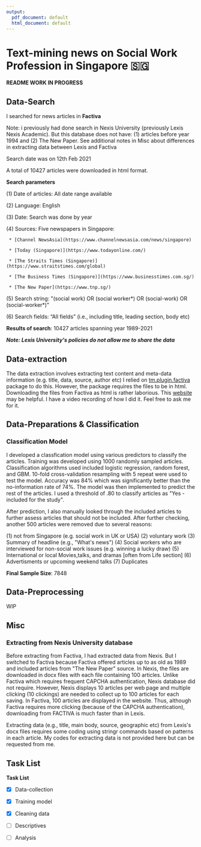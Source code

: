 ```yaml
---
output:
  pdf_document: default
  html_document: default
---
```

# Text-mining news on Social Work Profession in Singapore :singapore:

**README WORK IN PROGRESS**

## Data-Search
I searched for news articles in __Factiva__

Note: i previously had done search in Nexis University (previously Lexis Nexis Academic).
But this database does not have: (1) articles before year 1994 and (2) The New Paper. See additional notes in Misc
about differences in extracting data between Lexis and Factiva
 
Search date was on 12th Feb 2021 

A total of 10427 articles were downloaded in html format. 

**Search parameters**

 (1) Date of articles: All date range available 
 
 (2) Language: English
 
 (3) Date: Search was done by year 
 
 (4) Sources: Five newspapers in Singapore:
 
     * [Channel NewsAsia](https://www.channelnewsasia.com/news/singapore)
           
     * [Today (Singapore)](https://www.todayonline.com/)
           
     * [The Straits Times (Singapore)](https://www.straitstimes.com/global)
           
     * [The Business Times (Singapore)](https://www.businesstimes.com.sg/)
     
     * [The New Paper](https://www.tnp.sg/)
        
 (5) Search string: "(social work) OR (social worker\*) OR (social-work) OR (social-worker\*)"
 
 (6) Search fields: “All fields” (i.e., including title, leading section, body etc)
 
**Results of search**: 10427 articles spanning year 1989-2021

***Note: Lexis University's policies do not allow me to share the data***

## Data-extraction
The data extraction involves extracting text content and meta-data information (e.g. title, data, source, author etc)
I relied on [tm.plugin.factiva](https://cran.r-project.org/web/packages/tm.plugin.factiva/index.html) package to do this.
However, the package requires the files to be in html. Downloading the files from Factiva as html is rather laborious.
This [website](https://www.rdocumentation.org/packages/tm.plugin.factiva/versions/1.8/topics/FactivaSource) may be helpful.
I have a video recording of how I did it. Feel free to ask me for it. 

## Data-Preparations & Classification

### Classification Model
I developed a classfication model using various predictors to classify the articles. Training  was 
developed using 1000 randomly sampled articles. Classification algorithms used included logistic regression,
random forest, and GBM. 10-fold cross-validation resampling with 5 repeat were used to test the model.
Accuracy was 84% which was significantly better than the no-information rate of 74%. 
The model was then implemented to predict the rest of the articles. I used a threshold of .80 to classify articles as "Yes - included for the study". 

After prediction, I also manually looked through the included articles to further assess articles that should not be included. 
After further checking, another 500 articles were removed due to several reasons: 
  
  (1) not from Singapore (e.g. social work in UK or USA)
  (2) voluntary work 
  (3) Summary of headline  (e.g., "What's news")
  (4) Social workers who are interviewed for non-social work issues (e.g. winning a lucky draw)
  (5) International or local Movies,talks, and dramas [often from Life section]
  (6) Advertisments or upcoming weekend talks 
  (7) Duplicates

__Final Sample Size__: 7848

## Data-Preprocessing
WIP

## Misc ##
### Extracting from Nexis University database
Before extracting from Factiva, I had extracted data from Nexis. But I switched to Factiva because
Factiva offered articles up to as old as 1989 and included articles from "The New Paper" source.
In Nexis, the files are downloaded in docx files with each file containing 100 articles. 
Unlike Factiva which requires frequent CAPCHA authentication, Nexis database did not require.
However, Nexis displays 10 articles per web page and multiple clicking (10 clickings) are needed 
to collect up to 100 articles for each saving. In Factiva, 100 articles are displayed in the website.
Thus, although Factiva requires more clicking (because of the CAPCHA authentication), downloading from FACTIVA 
is much faster than in Lexis. 

Extracting data (e.g., title, main body, source, geographic etc) from Lexis's docx files requires some coding using stringr commands based on patterns in each
article. My codes for extracting data is not provided here but can be requested from me.


## Task List ##
**Task List**

- [x] Data-collection
- [x] Training model
- [x] Cleaning data
- [ ] Descriptives
- [ ] Analysis 

